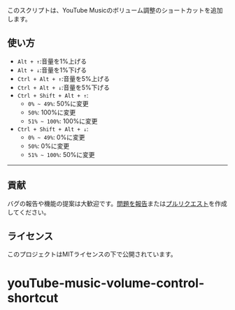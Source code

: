 このスクリプトは、YouTube Musicのボリューム調整のショートカットを追加します。

## 使い方

- `Alt + ↑`:音量を1%上げる
- `Alt + ↓`:音量を1%下げる
- `Ctrl + Alt + ↑`:音量を5%上げる
- `Ctrl + Alt + ↓`:音量を5%下げる
- `Ctrl + Shift + Alt + ↑`:
  - `0% ~ 49%`: 50%に変更
  - `50%`: 100%に変更
  - `51% ~ 100%`: 100%に変更
- `Ctrl + Shift + Alt + ↓`:
  - `0% ~ 49%`: 0%に変更
  - `50%`: 0%に変更
  - `51% ~ 100%`: 50%に変更

---

## 貢献

バグの報告や機能の提案は大歓迎です。[問題を報告](https://github.com/yossy17/youTube-music-volume-control-shortcut/issues)または[プルリクエスト](https://github.com/yossy17/youTube-music-volume-control-shortcut/pulls)を作成してください。

## ライセンス

このプロジェクトはMITライセンスの下で公開されています。
# youTube-music-volume-control-shortcut
